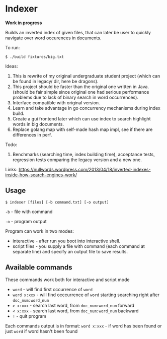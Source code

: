 # Indexer
**Work in progress**

Builds an inverted index of given files, that can later be user to quickly navigate over word occurences in documents.

To run:

    $ ./build fixtures/big.txt

Ideas:

1. This is rewrite of my original undergraduate student project (which can be found in legacy/ dir, here be dragons).
2. This project should be faster than the original one written in Java.
(should be fair simple since original one had serious performance problems due to lack of binary search in word occurrences).
3. Interface compatible with original version.
4. Learn and take advantage in go concurrency mechanisms during index build.
5. Create a gui frontend later which can use index to search highlight words in big documents.
6. Replace golang map with self-made hash map impl, see if there are differences in perf.

Todo:

1. Benchmarks (searching time, index building time), acceptance tests, regression tests comparing the legacy version and a new one.

Links:
https://nullwords.wordpress.com/2013/04/18/inverted-indexes-inside-how-search-engines-work/

Usage
-----

    $ indexer [files] [-b command.txt] [-o output]

`-b` - file with command

`-o` - program output

Program can work in two modes:

+ interactive - after run you boot into interactive shell.
+ script files - you supply a file with command (each command at separate line) and specify an output file to save results.

Available commands
------------------------------
These commands work both for interactive and script mode

+ `word` - will find first occurrence of `word`
+ `word x:xxx` - will find occcurrence of `word` starting searching right after `doc_num:word_num`
+ `> x:xxx` - search last word, from `doc_num:word_num` forward
+ `< x:xxx` - search last word, from `doc_num:word_num` backward
+ `!` - quit program

Each commands output is in format:
`word x:xxx` - if word has been found or just `word` if word hasn't been found
